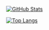 
<a href="https://github.com/zhanghx0905"><img align="center" alt="GitHub Stats" src="https://github-readme-stats.vercel.app/api?username=zhanghx0905&show_icons=true&include_all_commits=true" /></a>

<a href="https://github.com/zhanghx0905"><img align="center" alt="Top Langs" src="https://github-readme-stats.vercel.app/api/top-langs/?username=zhanghx0905&layout=compact&hide=HTML,CSS,QMAKE" /></a>
